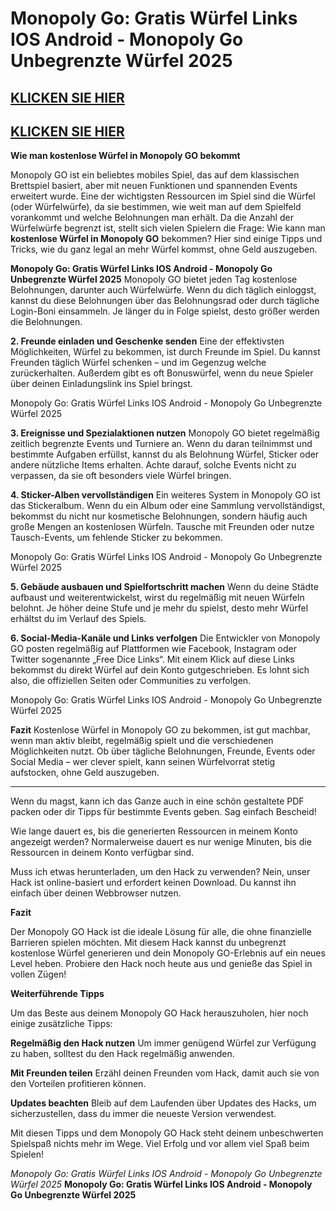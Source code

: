 # Monopoly Go: Gratis Würfel Links IOS Android - Monopoly Go Unbegrenzte Würfel 2025


## [KLICKEN SIE HIER](https://lookerstudio.google.com/s/vubtIUBp5Lk)
## [KLICKEN SIE HIER](https://lookerstudio.google.com/s/vubtIUBp5Lk)


**Wie man kostenlose Würfel in Monopoly GO bekommt**

Monopoly GO ist ein beliebtes mobiles Spiel, das auf dem klassischen Brettspiel basiert, aber mit neuen Funktionen und spannenden Events erweitert wurde. Eine der wichtigsten Ressourcen im Spiel sind die Würfel (oder Würfelwürfe), da sie bestimmen, wie weit man auf dem Spielfeld vorankommt und welche Belohnungen man erhält. Da die Anzahl der Würfelwürfe begrenzt ist, stellt sich vielen Spielern die Frage: Wie kann man **kostenlose Würfel in Monopoly GO** bekommen? Hier sind einige Tipps und Tricks, wie du ganz legal an mehr Würfel kommst, ohne Geld auszugeben.

**Monopoly Go: Gratis Würfel Links IOS Android - Monopoly Go Unbegrenzte Würfel 2025**
Monopoly GO bietet jeden Tag kostenlose Belohnungen, darunter auch Würfelwürfe. Wenn du dich täglich einloggst, kannst du diese Belohnungen über das Belohnungsrad oder durch tägliche Login-Boni einsammeln. Je länger du in Folge spielst, desto größer werden die Belohnungen.

**2. Freunde einladen und Geschenke senden**
Eine der effektivsten Möglichkeiten, Würfel zu bekommen, ist durch Freunde im Spiel. Du kannst Freunden täglich Würfel schenken – und im Gegenzug welche zurückerhalten. Außerdem gibt es oft Bonuswürfel, wenn du neue Spieler über deinen Einladungslink ins Spiel bringst.

Monopoly Go: Gratis Würfel Links IOS Android - Monopoly Go Unbegrenzte Würfel 2025

**3. Ereignisse und Spezialaktionen nutzen**
Monopoly GO bietet regelmäßig zeitlich begrenzte Events und Turniere an. Wenn du daran teilnimmst und bestimmte Aufgaben erfüllst, kannst du als Belohnung Würfel, Sticker oder andere nützliche Items erhalten. Achte darauf, solche Events nicht zu verpassen, da sie oft besonders viele Würfel bringen.

**4. Sticker-Alben vervollständigen**
Ein weiteres System in Monopoly GO ist das Stickeralbum. Wenn du ein Album oder eine Sammlung vervollständigst, bekommst du nicht nur kosmetische Belohnungen, sondern häufig auch große Mengen an kostenlosen Würfeln. Tausche mit Freunden oder nutze Tausch-Events, um fehlende Sticker zu bekommen.

Monopoly Go: Gratis Würfel Links IOS Android - Monopoly Go Unbegrenzte Würfel 2025

**5. Gebäude ausbauen und Spielfortschritt machen**
Wenn du deine Städte aufbaust und weiterentwickelst, wirst du regelmäßig mit neuen Würfeln belohnt. Je höher deine Stufe und je mehr du spielst, desto mehr Würfel erhältst du im Verlauf des Spiels.

**6. Social-Media-Kanäle und Links verfolgen**
Die Entwickler von Monopoly GO posten regelmäßig auf Plattformen wie Facebook, Instagram oder Twitter sogenannte „Free Dice Links“. Mit einem Klick auf diese Links bekommst du direkt Würfel auf dein Konto gutgeschrieben. Es lohnt sich also, die offiziellen Seiten oder Communities zu verfolgen.

Monopoly Go: Gratis Würfel Links IOS Android - Monopoly Go Unbegrenzte Würfel 2025

**Fazit**
Kostenlose Würfel in Monopoly GO zu bekommen, ist gut machbar, wenn man aktiv bleibt, regelmäßig spielt und die verschiedenen Möglichkeiten nutzt. Ob über tägliche Belohnungen, Freunde, Events oder Social Media – wer clever spielt, kann seinen Würfelvorrat stetig aufstocken, ohne Geld auszugeben.

---

Wenn du magst, kann ich das Ganze auch in eine schön gestaltete PDF packen oder dir Tipps für bestimmte Events geben. Sag einfach Bescheid!


Wie lange dauert es, bis die generierten Ressourcen in meinem Konto angezeigt werden?
Normalerweise dauert es nur wenige Minuten, bis die Ressourcen in deinem Konto verfügbar sind.

Muss ich etwas herunterladen, um den Hack zu verwenden?
Nein, unser Hack ist online-basiert und erfordert keinen Download. Du kannst ihn einfach über deinen Webbrowser nutzen.

**Fazit**

Der Monopoly GO Hack ist die ideale Lösung für alle, die ohne finanzielle Barrieren spielen möchten. Mit diesem Hack kannst du unbegrenzt kostenlose Würfel generieren und dein Monopoly GO-Erlebnis auf ein neues Level heben. Probiere den Hack noch heute aus und genieße das Spiel in vollen Zügen!

**Weiterführende Tipps**

Um das Beste aus deinem Monopoly GO Hack herauszuholen, hier noch einige zusätzliche Tipps:

**Regelmäßig den Hack nutzen**
Um immer genügend Würfel zur Verfügung zu haben, solltest du den Hack regelmäßig anwenden.

**Mit Freunden teilen**
Erzähl deinen Freunden vom Hack, damit auch sie von den Vorteilen profitieren können.

**Updates beachten**
Bleib auf dem Laufenden über Updates des Hacks, um sicherzustellen, dass du immer die neueste Version verwendest.

Mit diesen Tipps und dem Monopoly GO Hack steht deinem unbeschwerten Spielspaß nichts mehr im Wege. Viel Erfolg und vor allem viel Spaß beim Spielen!

*Monopoly Go: Gratis Würfel Links IOS Android - Monopoly Go Unbegrenzte Würfel 2025*
**Monopoly Go: Gratis Würfel Links IOS Android - Monopoly Go Unbegrenzte Würfel 2025**
